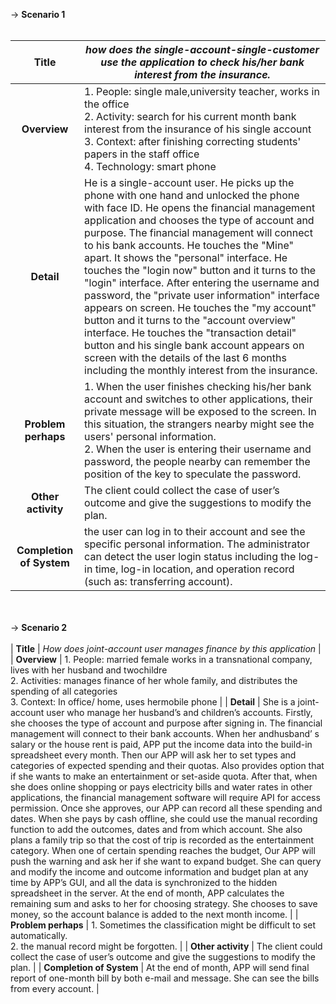 -> **Scenario 1**
<br><br>

|             **Title**           | *how does the single-account-single-customer use the application to check his/her bank interest from the insurance.* |
| :----------------------: |------------------------------------------------------------ |
|       **Overview**       |1. People: single male,university teacher, works in the office<br>2. Activity: search for his current month bank interest from the insurance of his  single account<br>3. Context: after finishing correcting students' papers in the staff office<br>4. Technology: smart phone |
|        **Detail**        | He is a single-account user. He picks up the phone with one hand and unlocked  the phone with face ID. He opens the financial management application and chooses the type of account and purpose. The financial management will connect to his bank accounts. He touches the "Mine" apart. It shows the "personal" interface. He touches the "login now" button and it turns to the "login" interface. After entering the  username and password, the "private user information" interface appears on screen. He touches the "my account" button and it turns to the "account overview" interface. He touches the "transaction detail" button and his single bank account appears on screen with the details of the last 6 months including the monthly interest from the insurance. |
|   **Problem perhaps**    | 1. When the user finishes checking his/her bank account and switches to other   applications, their private message will be exposed to the screen. In this situation, the strangers nearby might see the users' personal information.<br>2. When the user is entering their username and password, the people nearby can   remember the position of the key to speculate the password. |
|    **Other activity**    | The client could collect the case of user’s outcome and give the suggestions to  modify the plan. |
| **Completion of System** | the user can log in to their account and see the specific personal information. The administrator can detect the user login status including the log-in time, log-in  location, and operation record (such as: transferring account). |
<br><br>
-> **Scenario 2**
<br><br>
|             **Title**           | *How does joint-account user manages finance by this application* |
|       **Overview**       | 1. People: married female works in a transnational company, lives with her  husband and twochildre <br>2. Activities: manages finance of her whole family, and distributes the spending of all categories<br>3. Context: In office/ home, uses hermobile phone |
|        **Detail**        | She is a joint-account user who manage her husband’s and children’s accounts. Firstly, she chooses the type of account and purpose after signing in. The financial management will connect to their bank accounts. When her andhusband’ s salary or the house rent is paid, APP put the income data into the build-in spreadsheet every month. Then our APP will ask her to set types and categories of expected spending and their quotas. Also provides option that if she wants to make an entertainment or set-aside quota. After that, when she does online shopping or pays electricity bills and water rates in other applications, the financial management software will require API for access permission. Once she approves, our APP can record all these spending and dates. When she pays by cash offline, she could use the manual recording function to add the outcomes, dates and from which account. She also plans a family trip so that the cost of trip is recorded as the entertainment category. When one of certain spending reaches the budget, Our APP will push the warning and ask her if she want to expand budget. She can query and modify the income and outcome information and budget plan at any time by APP’s GUI, and all the data is synchronized to the hidden spreadsheet in the server. At the end of month, APP calculates the remaining sum and asks to her for choosing strategy. She chooses to save money, so the account balance is added to the next month income. |
|   **Problem perhaps**    | 1. Sometimes the classification might be difficult to set automatically.<br>2. the manual record might be forgotten. |
|    **Other activity**    | The client could collect the case of user’s outcome and give the suggestions  to modify the plan. |
| **Completion of System** | At the end of month, APP will send final report of one-month bill by both e-mail and message. She can see the bills from every account. |